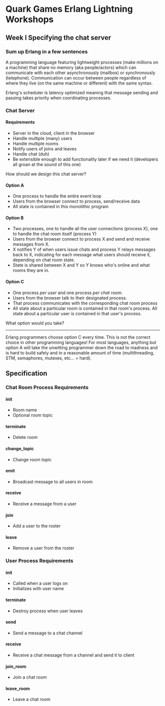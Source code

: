 # Quark Games Erlang Lightning Workshops

## Week I Specifying the chat server

### Sum up Erlang in a few sentences

A programming language featuring lightweight processes (make millions
on a machine) that share no memory (aka people/actors) which can
communicate with each other asynchronously (mailbox) or synchronously
(telephone). Communication can occur between people regardless of
where they live (on the same machine or different) with the same
syntax.

Erlang's scheduler is latency optimized meaning that message sending
and passing takes priority when coordinating processes.

### Chat Server

#### Requirements

+ Server in the cloud, client in the browser
+ Handle multiple (many) users
+ Handle multiple rooms
+ Notify users of joins and leaves
+ Handle chat (duh)
+ Be extensible enough to add functionality later if we need it
(developers all groan at the sound of this one)

How should we design this chat server?

#### Option A

+ One process to handle the entire event loop
+ Users from the browser connect to process, send/receive data
+ All state is contained in this monolithic program

#### Option B

+ Two processes, one to handle all the user connections (process X), one to handle
the chat room itself (process Y)
+ Users from the browser connect to process X and send and receive
messages from X.
+ X notifies Y of when users issue chats and process Y relays messages back to
X, indicating for each message what users should receive it, depending
on chat room state.
+ State is shared between X and Y so Y knows who's online and what
rooms they are in.

#### Option C

+ One process *per user* and one process *per chat room*.
+ Users from the browser talk to their designated process.
+ That process communicates with the corresponding chat room process
+ All state about a particular room is contained in that room's
process. All state about a particular user is contained in that user's process.

What option would you take?

---

Erlang programmers choose option C every time. This is not the correct
choice in other programming languages! For most languages, anything
but option A will take the unwitting programmer down the road to
madness and is hard to build safely and in a reasonable
amount of time (multithreading, STM, semaphores, mutexes, etc... =
hard).

## Specification

### Chat Room Process Requirements

#### init

+ Room name
+ Optional room topic

#### terminate

+ Delete room

#### change_topic

+ Change room topic

#### emit

+ Broadcast message to all users in room

#### receive

+ Receive a message from a user

#### join

+ Add a user to the roster

#### leave

+ Remove a user from the roster

### User Process Requirements

#### init

+ Called when a user logs on
+ Initializes with user name

#### terminate

+ Destroy process when user leaves

#### send

+ Send a message to a chat channel

#### receive

+ Receive a chat message from a channel and send it to client

#### join_room

+ Join a chat room

#### leave_room

+ Leave a chat room
